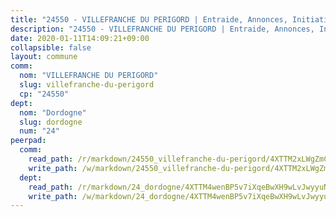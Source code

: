 ```yaml
---
title: "24550 - VILLEFRANCHE DU PERIGORD | Entraide, Annonces, Initiatives"
description: "24550 - VILLEFRANCHE DU PERIGORD | Entraide, Annonces, Initiatives"
date: 2020-01-11T14:09:21+09:00
collapsible: false
layout: commune
comm:
  nom: "VILLEFRANCHE DU PERIGORD"
  slug: villefranche-du-perigord
  cp: "24550"
dept:
  nom: "Dordogne"
  slug: dordogne
  num: "24"
peerpad:
  comm:
    read_path: /r/markdown/24550_villefranche-du-perigord/4XTTM2xLWgZmC6HxzA2rN5F6Z6MSZJGhmLooNjCKrvZPb4Mkf
    write_path: /w/markdown/24550_villefranche-du-perigord/4XTTM2xLWgZmC6HxzA2rN5F6Z6MSZJGhmLooNjCKrvZPb4Mkf-K3TgUY8fy8WDTNfUbTxvX8oEjWdGPJPg1UXRzZQNzfbtSf4qv36n6ztomvtaQnPa6N9vWKLDY5Had9pxZJxAS4Qy3bgGfDdgXLwfCeESyA6ido16d8DXbHBNcF8Byd25rm4PwppT
  dept:
    read_path: /r/markdown/24_dordogne/4XTTM4wenBP5v7iXqeBwXH9wLvJwyyuNKzLxRyGzSZXmCuzgg
    write_path: /w/markdown/24_dordogne/4XTTM4wenBP5v7iXqeBwXH9wLvJwyyuNKzLxRyGzSZXmCuzgg-K3TgUusQQUSAmJPXozCTSBeqjqksxkVWGVxtHwEFrs5RuocQr8weKG2oQg7MVeg2F9Hhv7ggtBiBU8D9pdXEPa9M67VU3BzgAG9BCtQw3VY3Xcxk2YSegk3iUXMkpicGxxJr7mWp
---
```


